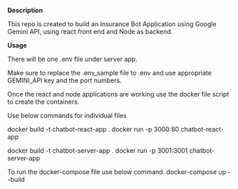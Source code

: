 **Description**

This repo is created to build an Insurance Bot Application using Google Gemini API, using react front end and Node as backend.

**Usage**

There will be one .env file under server app.

Make sure to replace the .env_sample file to .env and use appropriate GEMINI_API key and the port numbers.

Once the react and node applications are working use the docker file script to create the containers.

Use below commands for individual files

docker build -t chatbot-react-app .
docker run -p 3000:80 chatbot-react-app

docker build -t chatbot-server-app .
docker run -p 3001:3001 chatbot-server-app

To run the docker-compose file use below command.
docker-compose up --build
